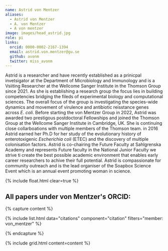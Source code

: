 ```yaml
---
name: Astrid von Mentzer
aliases:
  - Astrid von Mentzer
  - A. von Mentzer
  - A von mentzer
image: images/head_astrid.jpg
role: pi
links:
  orcid: 0000-0002-2167-1394
  email: astrid.von.mentzer@gu.se
  github: avonm
  twitter: miss_avonm
---
```


Astrid is a researcher and have recently established as a prinicpal invetsigator at the Department of Microbiology and Immunology and is a Vsiiting Researcher at the Wellcome Sanger Institute in the Thomson Group since 2021. As she is establishing a research group the focus lies in building competencies bridging the fileds of experimental biology and computational sciences. The overall focus of the group is investigating the species-wide dynamics and movement of virulence and antibiotic reisstance genes across _E. coli_. Before starting the von Mentzer Group in 2022, Astrid was awarded two prestigous postdoctoral Fellowships and joined the Thomson Group at the Wellcome Sanger Institute in Cambridge, UK. She is continuing close collarboations with multiple members of the Thomson team. in 2016 Astrid earned her Ph.D for her study of the evolutionary history of enterotoxigenic _Escherichia coli_ (ETEC) and the discovery of multiple colonisation factors. Astrid is co-chairing the Future Faculty at Sahlgrenska Academy and represents Future faculty in the National Junior Faculty we strive ti create the best possible academic environment that enables early career researchers to achive their full potential. Astrid is compassionate for community outreach and is the lead organiser of the Soapbox Science Event which is an annual event promoting woman in science. 

{% include float.html clear=true %}

## All papers under von Mentzer's ORCID:

{% capture content %}

{% include list.html data="citations" component="citation" filters="member: von_mentzer" %}

{% endcapture %}

{% include grid.html content=content %}

